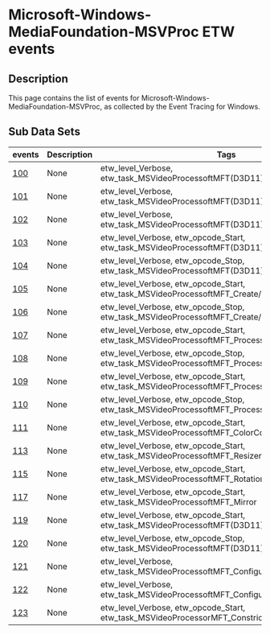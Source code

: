 # Microsoft-Windows-MediaFoundation-MSVProc ETW events

## Description
This page contains the list of events for Microsoft-Windows-MediaFoundation-MSVProc, as collected by the Event Tracing for Windows.

## Sub Data Sets
|events|Description|Tags|
|---|---|---|
|[100](events/event-100.md)|None|etw_level_Verbose, etw_task_MSVideoProcessoftMFT(D3D11)_CreateVideoProcessor|
|[101](events/event-101.md)|None|etw_level_Verbose, etw_task_MSVideoProcessoftMFT(D3D11)_CreateInputView|
|[102](events/event-102.md)|None|etw_level_Verbose, etw_task_MSVideoProcessoftMFT(D3D11)_CreateOutputView|
|[103](events/event-103.md)|None|etw_level_Verbose, etw_opcode_Start, etw_task_MSVideoProcessoftMFT(D3D11)_VideoProcessorBlt|
|[104](events/event-104.md)|None|etw_level_Verbose, etw_opcode_Stop, etw_task_MSVideoProcessoftMFT(D3D11)_VideoProcessorBlt|
|[105](events/event-105.md)|None|etw_level_Verbose, etw_opcode_Start, etw_task_MSVideoProcessoftMFT_Create/DestroyMFT|
|[106](events/event-106.md)|None|etw_level_Verbose, etw_opcode_Stop, etw_task_MSVideoProcessoftMFT_Create/DestroyMFT|
|[107](events/event-107.md)|None|etw_level_Verbose, etw_opcode_Start, etw_task_MSVideoProcessoftMFT_ProcessInput|
|[108](events/event-108.md)|None|etw_level_Verbose, etw_opcode_Stop, etw_task_MSVideoProcessoftMFT_ProcessInput|
|[109](events/event-109.md)|None|etw_level_Verbose, etw_opcode_Start, etw_task_MSVideoProcessoftMFT_ProcessOutput|
|[110](events/event-110.md)|None|etw_level_Verbose, etw_opcode_Stop, etw_task_MSVideoProcessoftMFT_ProcessOutput|
|[111](events/event-111.md)|None|etw_level_Verbose, etw_opcode_Start, etw_task_MSVideoProcessoftMFT_ColorConv|
|[113](events/event-113.md)|None|etw_level_Verbose, etw_opcode_Start, etw_task_MSVideoProcessoftMFT_Resizer|
|[115](events/event-115.md)|None|etw_level_Verbose, etw_opcode_Start, etw_task_MSVideoProcessoftMFT_Rotation|
|[117](events/event-117.md)|None|etw_level_Verbose, etw_opcode_Start, etw_task_MSVideoProcessoftMFT_Mirror|
|[119](events/event-119.md)|None|etw_level_Verbose, etw_opcode_Start, etw_task_MSVideoProcessoftMFT(D3D11)_ShaderFallbackPass|
|[120](events/event-120.md)|None|etw_level_Verbose, etw_opcode_Stop, etw_task_MSVideoProcessoftMFT(D3D11)_ShaderFallbackPass|
|[121](events/event-121.md)|None|etw_level_Verbose, etw_task_MSVideoProcessoftMFT_ConfigureInputHDRMetadata|
|[122](events/event-122.md)|None|etw_level_Verbose, etw_task_MSVideoProcessoftMFT_ConfigureOutputHDRMetadata|
|[123](events/event-123.md)|None|etw_level_Verbose, etw_opcode_Start, etw_task_MSVideoProcessorMFT_ConstrictionResizer|
